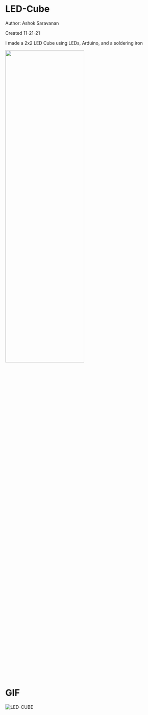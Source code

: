 # LED-Cube
Author: Ashok Saravanan

Created 11-21-21

I made a 2x2 LED Cube using LEDs, Arduino, and a soldering iron

<img src="https://user-images.githubusercontent.com/90977640/199879483-4f45c28c-c214-4a83-8ff6-acdde6b31211.jpg" width=70% height=50%>

# GIF
![LED-CUBE](https://user-images.githubusercontent.com/90977640/199879437-7d2b424f-a488-409e-ac63-68cc7d55fced.gif)
